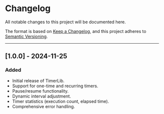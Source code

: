 # Changelog

All notable changes to this project will be documented here.

The format is based on [Keep a Changelog](https://keepachangelog.com/en/1.0.0/), and this project adheres to [Semantic Versioning](https://semver.org/spec/v2.0.0.html).

---

## [1.0.0] - 2024-11-25
### Added
- Initial release of TimerLib.
- Support for one-time and recurring timers.
- Pause/resume functionality.
- Dynamic interval adjustment.
- Timer statistics (execution count, elapsed time).
- Comprehensive error handling.
